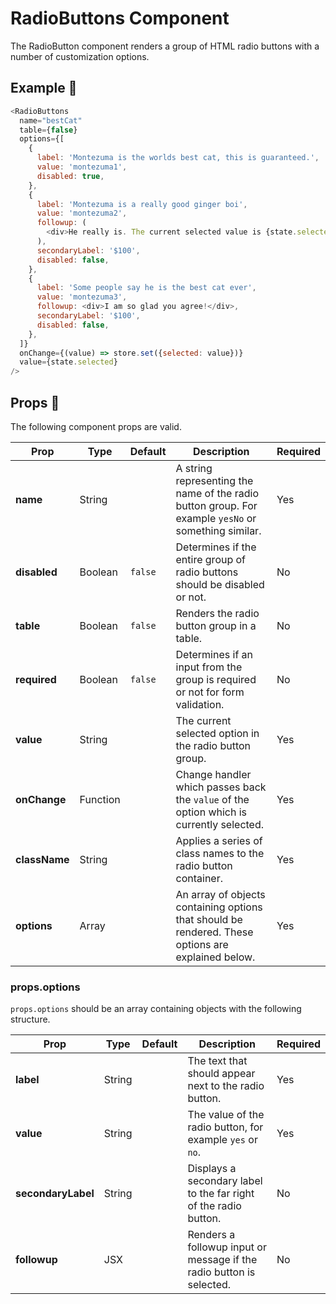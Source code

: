 # RadioButtons Component

The RadioButton component renders a group of HTML radio buttons with a number of customization options.

## Example 🚀

```javascript
<RadioButtons
  name="bestCat"
  table={false}
  options={[
    {
      label: 'Montezuma is the worlds best cat, this is guaranteed.',
      value: 'montezuma1',
      disabled: true,
    },
    {
      label: 'Montezuma is a really good ginger boi',
      value: 'montezuma2',
      followup: (
        <div>He really is. The current selected value is {state.selected}</div>
      ),
      secondaryLabel: '$100',
      disabled: false,
    },
    {
      label: 'Some people say he is the best cat ever',
      value: 'montezuma3',
      followup: <div>I am so glad you agree!</div>,
      secondaryLabel: '$100',
      disabled: false,
    },
  ]}
  onChange={(value) => store.set({selected: value})}
  value={state.selected}
/>
```

## Props 🔧

The following component props are valid.

| Prop          | Type     | Default | Description                                                                                         | Required |
| ------------- | -------- | ------- | --------------------------------------------------------------------------------------------------- | -------- |
| **name**      | String   |         | A string representing the name of the radio button group. For example `yesNo` or something similar. | Yes      |
| **disabled**  | Boolean  | `false` | Determines if the entire group of radio buttons should be disabled or not.                          | No       |
| **table**     | Boolean  | `false` | Renders the radio button group in a table.                                                          | No       |
| **required**  | Boolean  | `false` | Determines if an input from the group is required or not for form validation.                       | No       |
| **value**     | String   |         | The current selected option in the radio button group.                                              | Yes      |
| **onChange**  | Function |         | Change handler which passes back the `value` of the option which is currently selected.             | Yes      |
| **className** | String   |         | Applies a series of class names to the radio button container.                                      | Yes      |
| **options**   | Array    |         | An array of objects containing options that should be rendered. These options are explained below.  | Yes      |

### props.options

`props.options` should be an array containing objects with the following structure.

| Prop               | Type   | Default | Description                                                          | Required |
| ------------------ | ------ | ------- | -------------------------------------------------------------------- | -------- |
| **label**          | String |         | The text that should appear next to the radio button.                | Yes      |
| **value**          | String |         | The value of the radio button, for example `yes` or `no`.            | Yes      |
| **secondaryLabel** | String |         | Displays a secondary label to the far right of the radio button.     | No       |
| **followup**       | JSX    |         | Renders a followup input or message if the radio button is selected. | No       |
